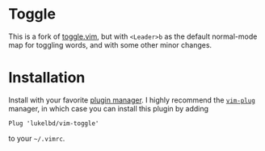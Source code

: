 # Toggle
This is a fork of [toggle.vim](https://www.vim.org/scripts/script.php?script_id=895),
but with `<Leader>b` as the default normal-mode map for toggling words, and with
some other minor changes.





# Installation
Install with your favorite [plugin manager](https://vi.stackexchange.com/questions/388/what-is-the-difference-between-the-vim-plugin-managers).
I highly recommend the [`vim-plug`](https://github.com/junegunn/vim-plug) manager,
in which case you can install this plugin by adding
```
Plug 'lukelbd/vim-toggle'
```
to your `~/.vimrc`.

